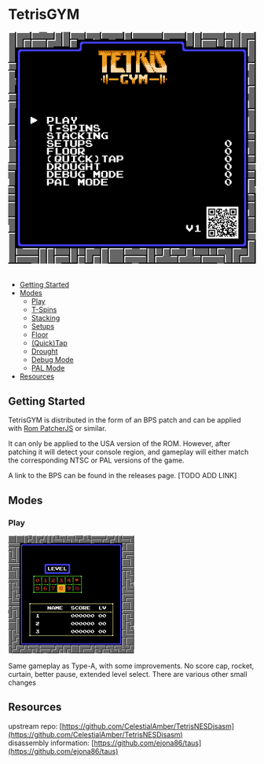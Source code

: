 
# TetrisGYM

<div align="center">
    <img src="./screens/menu.png" alt="Menuscreen">
    <br>
</div>
<br>

* [Getting Started](#guide)
* [Modes](#modes)
    * [Play](#play)
    * [T-Spins](#tspins)
    * [Stacking](#stacking)
    * [Setups](#setups)
    * [Floor](#floor)
    * [(Quick)Tap](#tap)
    * [Drought](#drought)
    * [Debug Mode](#debug)
    * [PAL Mode](#pal)
* [Resources](#resources)

## Getting Started

TetrisGYM is distributed in the form of an BPS patch and can be applied with [Rom PatcherJS](https://www.romhacking.net/patch/) or similar.

It can only be applied to the USA version of the ROM. However, after patching it will detect your console region, and gameplay will either match the corresponding NTSC or PAL versions of the game.

A link to the BPS can be found in the releases page. [TODO ADD LINK]

## Modes

### Play

![Play](/screens/play.png)

Same gameplay as Type-A, with some improvements. No score cap, rocket, curtain, better pause, extended level select. There are various other small changes

## Resources

upstream repo: [https://github.com/CelestialAmber/TetrisNESDisasm](https://github.com/CelestialAmber/TetrisNESDisasm)  
disassembly information: [https://github.com/ejona86/taus](https://github.com/ejona86/taus)

